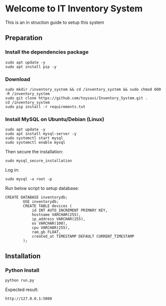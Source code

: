 # Welcome to IT Inventory System
This is an in struction guide to setup this system
## Preparation



### Install the dependencies package
```aiignore
sudo apt update -y
sudo apt install pip -y
```
### Download 
```aiignore
sudo mkdir /inventory_system && cd /inventory_system && sudo chmod 600 -R /inventory_system
sudo git clone https://github.com/toysavi/Inventory_System.git . 
cd /inventory_system
sudo pip install -r requirements.txt
```

### Install MySQL on Ubuntu/Debian (Linux)

```aiignore
sudo apt update -y
sudo apt install mysql-server -y
sudo systemctl start mysql
sudo systemctl enable mysql

```
Then secure the installation:
```aiignore
sudo mysql_secure_installation
```
Log in:
```aiignore
sudo mysql -u root -p  
```
Run below script to setup database:
```aiignore
CREATE DATABASE inventorydb;
        USE inventorydb;
        CREATE TABLE devices (
            id INT AUTO_INCREMENT PRIMARY KEY,
            hostname VARCHAR(255),
            ip_address VARCHAR(255),
            os VARCHAR(100),
            cpu VARCHAR(255),
            ram_gb FLOAT,
            created_at TIMESTAMP DEFAULT CURRENT_TIMESTAMP
        );
```

## Installation

### Python Install
```aiignore
python run.py
```
Expected result:
```aiignore
http://127.0.0.1:5000
```


